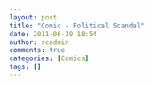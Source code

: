 ```yaml
---
layout: post
title: "Comic - Political Scandal"
date: 2011-06-19 18:54
author: rcadmin
comments: true
categories: [Comics]
tags: []
---
```

<a href="http://bitsmack.com/comics/2011/06/19/comic-political-scandal/"><img src="http://dl.bitsmack.com/uploads/2011/06/20110619.jpg" alt="" title="It seems like the older I get the more the rest of the world turns into high school."  class="alignnone size-full wp-image-2225" /></a>
